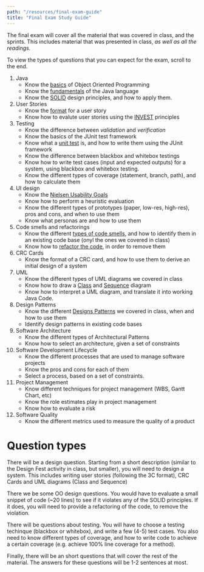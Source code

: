 ```yaml
---
path: "/resources/final-exam-guide"
title: "Final Exam Study Guide"
---
```


The final exam will cover all the material that was covered in class, and the sprints. This includes material that was presented in class, *as well as all the readings.*

To view the types of questions that you can expect for the exam, scroll to the end.

1. Java
    - Know the [basics](http://web.mit.edu/javadev/doc/tutorial/java/objects/index.html) of Object Oriented Programming
    - Know the [fundamentals](https://www.cs.cornell.edu/courses/cs409/2000SP/Java/java-notes.html) of the Java language
    - Know the [SOLID](http://butunclebob.com/ArticleS.UncleBob.PrinciplesOfOod) design principles, and how to apply them.
2. User Stories
    - Know the [format](http://www.subcide.com/articles/how-to-write-meaningful-user-stories/) for a user story
    - Know how to evalute user stories using the [INVEST](https://xp123.com/articles/invest-in-good-stories-and-smart-tasks/) principles
3. Testing
    - Know the difference between *validation* and *verification*
    - Know the basics of the JUnit test framework
    - Know what a [unit test](https://martinfowler.com/bliki/UnitTest.html) is, and how to write them using the JUnit framework
    - Know the difference between blackbox and whitebox testings
    - Know how to write test cases (input and expected outputs) for a system, using blackbox and whitebox testing.
    - Know the different types of coverage (statement, branch, path), and how to calculate them
4. UI design
    - Know the [Nielsen Usability Goals](https://www.nngroup.com/articles/usability-101-introduction-to-usability/)
    - Know how to perform a heuristic evaluation
    - Know the different types of prototypes (paper, low-res, high-res), pros and cons, and when to use them
    - Know what personas are and how to use them
5. Code smells and refactorings
    - Know the different [types of code smells](https://refactoring.guru/refactoring/smells), and how to identify them in an existing code base (onyl the ones we covered in class)
    - Know how to [refactor the code](https://refactoring.guru/refactoring/techniques), in order to remove them
6. CRC Cards
    - Know the format of a CRC card, and how to use them to derive an initial design of a system
7. UML
    - Know the different types of UML diagrams we covered in class
    - Know how to draw a [Class](http://agilemodeling.com/artifacts/classDiagram.htm) and [Sequence](http://agilemodeling.com/artifacts/sequenceDiagram.htm) diagram
    - Know how to interpret a UML diagram, and translate it into working Java Code.
8. Design Patterns
    - Know the different [Designs Patterns](https://sourcemaking.com/design_patterns) we covered in class, when and how to use them
    - Identify design patterns in existing code bases
9. Software Architecture
    - Know the different types of Architectural Patterns
    - Know how to select an architecture, given a set of constraints
10. Software Development Lifecycle
    - Know the different processes that are used to manage software projects
    - Know the pros and cons for each of them
    - Select a process, based on a set of constraints.
11. Project Management
    - Know different techniques for project management (WBS, Gantt Chart, etc)
    - Know the role estimates play in project management
    - Know how to evaluate a risk
12. Software Quality
    - Know the different metrics used to measure the quality of a product

# Question types

There will be a design question. Starting from a short description (similar to the Design Fest activity in class, but smaller), you will need to design a system. This includes writing user stories (following the 3C format), CRC Cards and UML diagrams (Class and Sequence)

There we be some OO design questions. You would have to evaluate a small snippet of code (~20 lines) to see if it violates any of the SOLID principles. If it does, you will need to provide a refactoring of the code, to remove the violation.

There will be questions about testing. You will have to choose a testing techinque (blackbox or whitebox), and write a few (4-5) test cases. You also need to know different types of coverage, and how to write code to achieve a certain coverage (e.g. achieve 100% line coverage for a method).

Finally, there will be an short questions that will cover the rest of the material. The answers for these questions will be 1-2 sentences at most. 